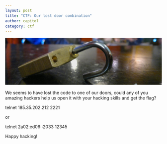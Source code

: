 ```yaml
---
layout: post
title: "CTF: Our lost door combination"
author: capitol
category: ctf
---
```

![lock](/images/lock.jpg)

We seems to have lost the code to one of our doors, could any of you amazing hackers help us open it with your hacking skills and get the flag?

telnet 185.35.202.212 2221

or

telnet 2a02:ed06::2033 12345


Happy hacking!

